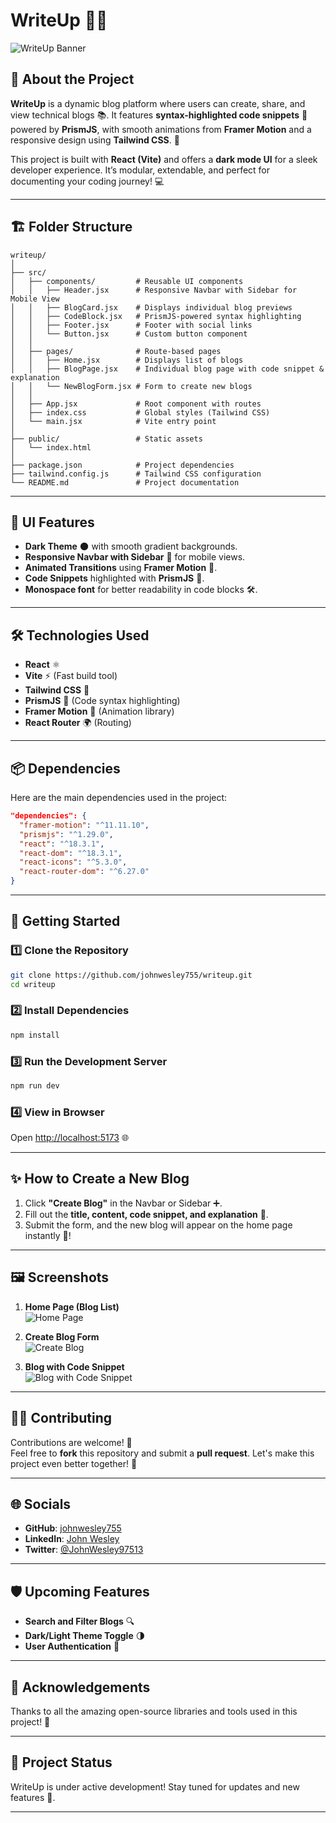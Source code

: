 # **WriteUp 📝✨**  

![WriteUp Banner](src/assets/home-update-banner.png)

## 🚀 **About the Project**  
**WriteUp** is a dynamic blog platform where users can create, share, and view technical blogs 📚. It features **syntax-highlighted code snippets** 🎨 powered by **PrismJS**, with smooth animations from **Framer Motion** and a responsive design using **Tailwind CSS**. 🌌

This project is built with **React (Vite)** and offers a **dark mode UI** for a sleek developer experience. It’s modular, extendable, and perfect for documenting your coding journey! 💻

---

## 🏗️ **Folder Structure**

```
writeup/
│
├── src/
│   ├── components/         # Reusable UI components
│   │   ├── Header.jsx      # Responsive Navbar with Sidebar for Mobile View
│   │   ├── BlogCard.jsx    # Displays individual blog previews
│   │   ├── CodeBlock.jsx   # PrismJS-powered syntax highlighting
│   │   ├── Footer.jsx      # Footer with social links
│   │   └── Button.jsx      # Custom button component
│   │
│   ├── pages/              # Route-based pages
│   │   ├── Home.jsx        # Displays list of blogs
│   │   ├── BlogPage.jsx    # Individual blog page with code snippet & explanation
│   │   └── NewBlogForm.jsx # Form to create new blogs
│   │
│   ├── App.jsx             # Root component with routes
│   ├── index.css           # Global styles (Tailwind CSS)
│   └── main.jsx            # Vite entry point
│
├── public/                 # Static assets
│   └── index.html
│
├── package.json            # Project dependencies
├── tailwind.config.js      # Tailwind CSS configuration
└── README.md               # Project documentation
```

---

## 🎨 **UI Features**

- **Dark Theme** 🌑 with smooth gradient backgrounds.
- **Responsive Navbar with Sidebar** 📱 for mobile views.
- **Animated Transitions** using **Framer Motion** 🎢.
- **Code Snippets** highlighted with **PrismJS** 🎨.
- **Monospace font** for better readability in code blocks 🛠️.

---

## 🛠️ **Technologies Used**

- **React** ⚛️  
- **Vite** ⚡ (Fast build tool)  
- **Tailwind CSS** 🎨  
- **PrismJS** 🌈 (Code syntax highlighting)  
- **Framer Motion** 🎥 (Animation library)  
- **React Router** 🌍 (Routing)

---

## 📦 **Dependencies**

Here are the main dependencies used in the project:  
```json
"dependencies": {
  "framer-motion": "^11.11.10",
  "prismjs": "^1.29.0",
  "react": "^18.3.1",
  "react-dom": "^18.3.1",
  "react-icons": "^5.3.0",
  "react-router-dom": "^6.27.0"
}
```

---

## 🚀 **Getting Started**

### 1️⃣ Clone the Repository  
```bash
git clone https://github.com/johnwesley755/writeup.git
cd writeup
```

### 2️⃣ Install Dependencies  
```bash
npm install
```

### 3️⃣ Run the Development Server  
```bash
npm run dev
```

### 4️⃣ View in Browser  
Open [http://localhost:5173](http://localhost:5173) 🌐

---

## ✨ **How to Create a New Blog**

1. Click **"Create Blog"** in the Navbar or Sidebar ➕.  
2. Fill out the **title, content, code snippet, and explanation** 📝.  
3. Submit the form, and the new blog will appear on the home page instantly 🏡!

---

## 🖼️ **Screenshots**

1. **Home Page (Blog List)**  
![Home Page](src/assets/home-banner.png)

2. **Create Blog Form**  
![Create Blog](src/assets/blog-form-banner.png)

3. **Blog with Code Snippet**  
![Blog with Code Snippet](src/assets/blog-banner.png)

---

## 👨‍💻 **Contributing**

Contributions are welcome! 🎉  
Feel free to **fork** this repository and submit a **pull request**. Let's make this project even better together! 🤝

---

## 🌐 **Socials**

- **GitHub**: [johnwesley755](https://github.com/johnwesley755)  
- **LinkedIn**: [John Wesley](https://linkedin.com/in/john-wesley-6707ab258/)  
- **Twitter**: [@JohnWesley97513](https://twitter.com/JohnWesley97513)  

---

## 🛡️ **Upcoming Features**  
- **Search and Filter Blogs** 🔍  
- **Dark/Light Theme Toggle** 🌗  
- **User Authentication** 🔑

---

## 📣 **Acknowledgements**

Thanks to all the amazing open-source libraries and tools used in this project! 💙  

---

## 🎯 **Project Status**

WriteUp is under active development! Stay tuned for updates and new features 🚀.

---
